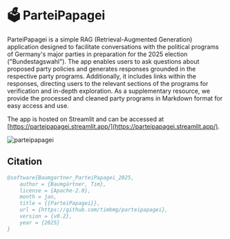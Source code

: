 # 🗳️ ParteiPapagei
ParteiPapagei is a simple RAG (Retrieval-Augmented Generation) application designed to facilitate conversations with the political programs of Germany's major parties in preparation for the 2025 election ("Bundestagswahl"). The app enables users to ask questions about proposed party policies and generates responses grounded in the respective party programs. Additionally, it includes links within the responses, directing users to the relevant sections of the programs for verification and in-depth exploration. As a supplementary resource, we provide the processed and cleaned party programs in Markdown format for easy access and use.

The app is hosted on Streamlit and can be accessed at [https://parteipapagei.streamlit.app/](https://parteipapagei.streamlit.app/).

![parteipapagei](https://github.com/user-attachments/assets/d25c1b0d-b382-4891-9e34-cb98e4a3a50b)


## Citation
```bibtex
@software{Baumgartner_ParteiPapagei_2025,
    author = {Baumgärtner, Tim},
    license = {Apache-2.0},
    month = jan,
    title = {{ParteiPapagei}},
    url = {https://github.com/timbmg/parteipapagei},
    version = {v0.2},
    year = {2025}
}
```
